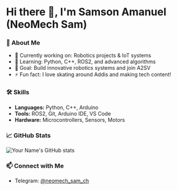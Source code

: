 # Hi there 👋, I'm Samson Amanuel (NeoMech Sam)

### 🚀 About Me
- 🔭 Currently working on: Robotics projects & IoT systems
- 🌱 Learning: Python, C++, ROS2, and advanced algorithms
- 🎯 Goal: Build innovative robotics systems and join A2SV
- ⚡ Fun fact: I love skating around Addis and making tech content!

### 🛠 Skills
- **Languages:** Python, C++, Arduino
- **Tools:** ROS2, Git, Arduino IDE, VS Code
- **Hardware:** Microcontrollers, Sensors, Motors

### 📈 GitHub Stats
![Your Name's GitHub stats](https://github-readme-stats.vercel.app/api?username=YOURUSERNAME&show_icons=true&theme=radical)

### 📫 Connect with Me
- Telegram: [@neomech_sam_ch](https://t.me/neomech_sam_ch)
